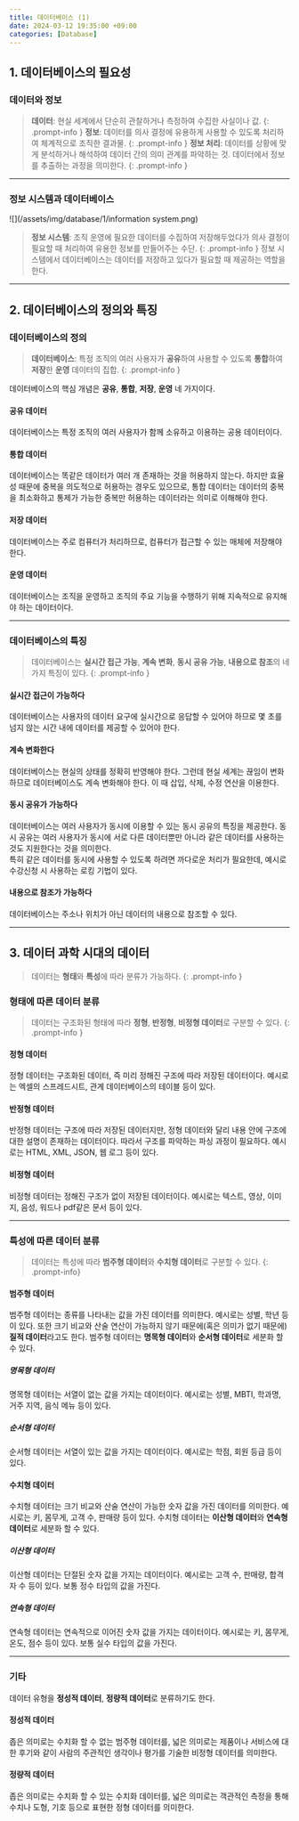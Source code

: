 ```yaml
---
title: 데이터베이스 (1)
date: 2024-03-12 19:35:00 +09:00
categories: [Database]
---
```


## **1. 데이터베이스의 필요성**

### **데이터와 정보**
>**데이터**: 현실 세계에서 단순히 관찰하거나 측정하여 수집한 사실이나 값.
{: .prompt-info }
>**정보**: 데이터를 의사 결정에 유용하게 사용할 수 있도록 처리하여 체계적으로 조직한 결과물.
{: .prompt-info }
>**정보 처리**: 데이터를 상황에 맞게 분석하거나 해석하여 데이터 간의 의미 관계를 파악하는 것. 데이터에서 정보를 추출하는 과정을 의미한다.
{: .prompt-info }

---

### **정보 시스템과 데이터베이스**
![](/assets/img/database/1/information system.png)

>**정보 시스템**: 조직 운영에 필요한 데이터를 수집하여 저장해두었다가 의사 결정이 필요할 때 처리하여 유용한 정보를 만들어주는 수단.
{: .prompt-info }
정보 시스템에서 데이터베이스는 데이터를 저장하고 있다가 필요할 때 제공하는 역할을 한다.

---

## **2. 데이터베이스의 정의와 특징**

### **데이터베이스의 정의**
>**데이터베이스**: 특정 조직의 여러 사용자가 **공유**하여 사용할 수 있도록 **통합**하여 **저장**한 **운영** 데이터의 집합.
{: .prompt-info }

데이터베이스의 핵심 개념은 **공유**, **통합**, **저장**, **운영** 네 가지이다.

#### **공유 데이터**
데이터베이스는 특정 조직의 여러 사용자가 함께 소유하고 이용하는 공용 데이터이다.

#### **통합 데이터**
데이터베이스는 똑같은 데이터가 여러 개 존재하는 것을 허용하지 않는다. 하지만 효율성 때문에 중복을 의도적으로 허용하는 경우도 있으므로, 통합 데이터는 데이터의 중복을 최소화하고 통제가 가능한 중복만 허용하는 데이터라는 의미로 이해해야 한다.

#### **저장 데이터**
데이터베이스는 주로 컴퓨터가 처리하므로, 컴퓨터가 접근할 수 있는 매체에 저장해야 한다.

#### **운영 데이터**
데이터베이스는 조직을 운영하고 조직의 주요 기능을 수행하기 위해 지속적으로 유지해야 하는 데이터이다.

---

### **데이터베이스의 특징**
>데이터베이스는 **실시간 접근 가능**, **계속 변화**, **동시 공유 가능**, **내용으로 참조**의 네 가지 특징이 있다.
{: .prompt-info }

#### **실시간 접근이 가능하다**
데이터베이스는 사용자의 데이터 요구에 실시간으로 응답할 수 있어야 하므로 몇 초를 넘지 않는 시간 내에 데이터를 제공할 수 있어야 한다.

#### **계속 변화한다**
데이터베이스는 현실의 상태를 정확히 반영해야 한다. 그런데 현실 세계는 끊임이 변화하므로 데이터베이스도 계속 변화해야 한다. 이 때 삽입, 삭제, 수정 연산을 이용한다.

#### **동시 공유가 가능하다**
데이터베이스는 여러 사용자가 동시에 이용할 수 있는 동시 공유의 특징을 제공한다. 동시 공유는 여러 사용자가 동시에 서로 다른 데이터뿐만 아니라 같은 데이터를 사용하는 것도 지원한다는 것을 의미한다. 
<br>특히 같은 데이터를 동시에 사용할 수 있도록 하려면 까다로운 처리가 필요한데, 예시로 수강신청 시 사용하는 로킹 기법이 있다.

#### **내용으로 참조가 가능하다**
데이터베이스는 주소나 위치가 아닌 데이터의 내용으로 참조할 수 있다.

---

## **3. 데이터 과학 시대의 데이터**
>데이터는 **형태**와 **특성**에 따라 분류가 가능하다.
{: .prompt-info }

### **형태에 따른 데이터 분류**
>데이터는 구조화된 형태에 따라 **정형**, **반정형**, **비정형 데이터**로 구분할 수 있다.
{: .prompt-info }

#### **정형 데이터**
정형 데이터는 구조화된 데이터, 즉 미리 정해진 구조에 따라 저장된 데이터이다. 예시로는 엑셀의 스프레드시트, 관계 데이터베이스의 테이블 등이 있다.

#### **반정형 데이터**
반정형 데이터는 구조에 따라 저장된 데이터지만, 정형 데이터와 달리 내용 안에 구조에 대한 설명이 존재하는 데이터이다. 따라서 구조를 파악하는 파싱 과정이 필요하다. 예시로는 HTML, XML, JSON, 웹 로그 등이 있다.

#### **비정형 데이터**
비정형 데이터는 정해진 구조가 없이 저장된 데이터이다. 예시로는 텍스트, 영상, 이미지, 음성, 워드나 pdf같은 문서 등이 있다.

---

### **특성에 따른 데이터 분류**
>데이터는 특성에 따라 **범주형 데이터**와 **수치형 데이터**로 구분할 수 있다.
{: .prompt-info}

#### **범주형 데이터**
범주형 데이터는 종류를 나타내는 값을 가진 데이터를 의미한다. 예시로는 성별, 학년 등이 있다. 또한 크기 비교와 산술 연산이 가능하지 않기 때문에(혹은 의미가 없기 때문에) **질적 데이터**라고도 한다. 범주형 데이터는 **명목형 데이터**와 **순서형 데이터**로 세분화 할 수 있다.

##### **명목형 데이터**
명목형 데이터는 서열이 없는 값을 가지는 데이터이다. 예시로는 성별, MBTI, 학과명, 거주 지역, 음식 메뉴 등이 있다.

##### **순서형 데이터**
순서형 데이터는 서열이 있는 값을 가지는 데이터이다. 예시로는 학점, 회원 등급 등이 있다.

#### **수치형 데이터**
수치형 데이터는 크기 비교와 산술 연산이 가능한 숫자 값을 가진 데이터를 의미한다. 예시로는 키, 몸무게, 고객 수, 판매량 등이 있다. 수치형 데이터는 **이산형 데이터**와 **연속형 데이터**로 세분화 할 수 있다.

##### **이산형 데이터**
이산형 데이터는 단절된 숫자 값을 가지는 데이터이다. 예시로는 고객 수, 판매량, 합격자 수 등이 있다. 보통 정수 타입의 값을 가진다.


##### **연속형 데이터**
연속형 데이터는 연속적으로 이어진 숫자 값을 가지는 데이터이다. 예시로는 키, 몸무게, 온도, 점수 등이 있다. 보통 실수 타입의 값을 가진다.

---

### **기타**
데이터 유형을 **정성적 데이터**, **정량적 데이터**로 분류하기도 한다. 

#### **정성적 데이터**
좁은 의미로는 수치화 할 수 없는 범주형 데이터를, 넓은 의미로는 제품이나 서비스에 대한 후기와 같이 사람의 주관적인 생각이나 평가를 기술한 비정형 데이터를 의미한다.

#### **정량적 데이터**
좁은 의미로는 수치화 할 수 있는 수치화 데이터를, 넓은 의미로는 객관적인 측정을 통해 수치나 도형, 기호 등으로 표현한 정형 데이터를 의미한다.